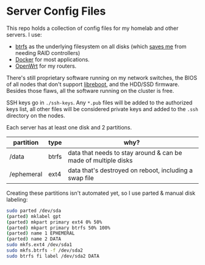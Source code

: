 # Server Config Files

This repo holds a collection of config files for my homelab and other servers. I use:

- [btrfs](https://btrfs.wiki.kernel.org/) as the underlying filesystem on all disks (which [saves me](https://btrfs.wiki.kernel.org/index.php/Using_Btrfs_with_Multiple_Devices) from needing RAID controllers)
- [Docker](https://www.docker.com/) for most applications.
- [OpenWrt](https://openwrt.org/) for my routers.

There's still proprietary software running on my network switches, the BIOS of all nodes that don't support [libreboot](http://libreboot.org/), and the HDD/SSD firmware. Besides those flaws, all the software running on the cluster is free.

SSH keys go in `./ssh-keys`. Any `*.pub` files will be added to the authorized keys list, all other files will be considered private keys and added to the `.ssh` directory on the nodes.

Each server has at least one disk and 2 partitions.

partition  | type  | why?
---------- | ----- | --------------------------------------------------------------
/data      | btrfs | data that needs to stay around & can be made of multiple disks
/ephemeral | ext4  | data that's destroyed on reboot, including a swap file

Creating these partitions isn't automated yet, so I use parted & manual disk labeling:

```bash
sudo parted /dev/sda
(parted) mklabel gpt
(parted) mkpart primary ext4 0% 50%
(parted) mkpart primary btrfs 50% 100%
(parted) name 1 EPHEMERAL
(parted) name 2 DATA
sudo mkfs.ext4 /dev/sda1
sudo mkfs.btrfs -f /dev/sda2
sudo btrfs fi label /dev/sda2 DATA
```
